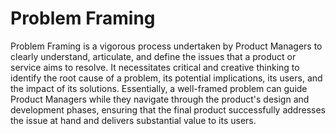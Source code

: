 # Problem Framing

Problem Framing is a vigorous process undertaken by Product Managers to clearly understand, articulate, and define the issues that a product or service aims to resolve. It necessitates critical and creative thinking to identify the root cause of a problem, its potential implications, its users, and the impact of its solutions. Essentially, a well-framed problem can guide Product Managers while they navigate through the product's design and development phases, ensuring that the final product successfully addresses the issue at hand and delivers substantial value to its users.